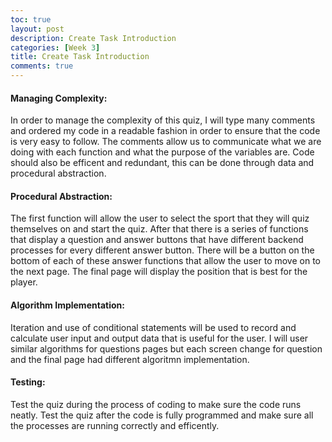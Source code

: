 ```yaml
---
toc: true
layout: post
description: Create Task Introduction
categories: [Week 3]
title: Create Task Introduction
comments: true
--- 
```








#### Managing Complexity:

In order to manage the complexity of this quiz, I will  type many comments and ordered my code in a readable fashion in order to ensure that the code is very easy to follow. The comments allow us to communicate what we are doing with each function and what the purpose of the variables are. Code should also be efficent and redundant, this can be done through data and procedural abstraction. 



#### Procedural Abstraction:

The first function will allow the user to select the sport that they will quiz themselves on and start the quiz. After that there is a series of functions that display a question and answer buttons that have different backend processes for every different answer button. There will be a button on the bottom of each of these answer functions that allow the user to move on to the next page. The final page will display the position that is best for the player.




#### Algorithm Implementation:

Iteration and use of conditional statements will be used to record and calculate user input and output data that is useful for the user.
I will user similar algorithms for  questions pages but each screen change for question and the final page had different algoritmn implementation.




#### Testing:

Test the quiz during the process of coding to make sure the code runs neatly. Test the quiz after the code is fully programmed and make sure all the processes are running correctly and efficently.





